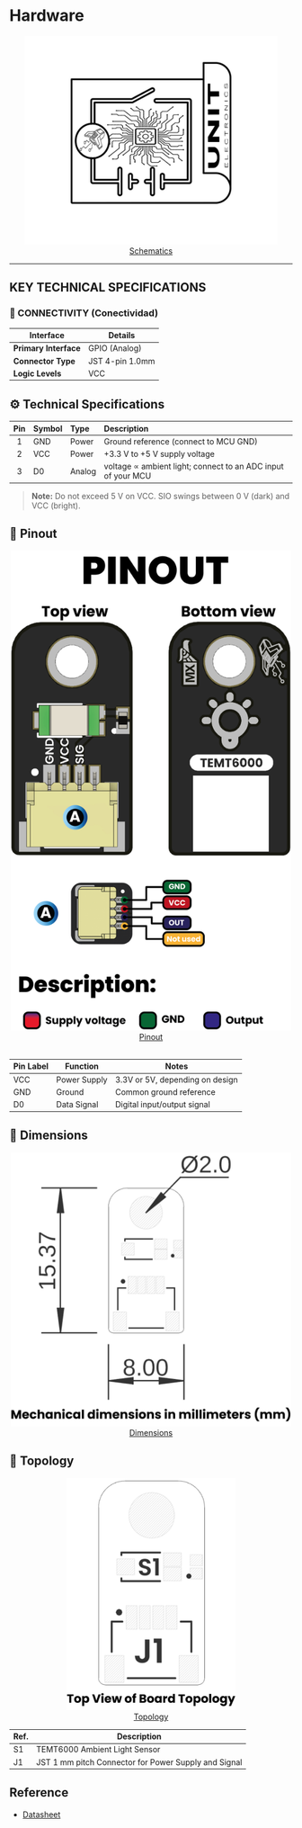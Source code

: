 # Hardware
<div align="center">
    <a href="./unit_sch_V_0_0_1_ue0098_TEMT6000.pdf"><img src="resources/img/Schematics_icon.jpg?raw=false" width="450px" alt="Schematics"/><br/> Schematics</a>
</div>

---


## KEY TECHNICAL SPECIFICATIONS

<!-- 
========================================
EDITABLE SPECIFICATIONS TEMPLATE
========================================
Edita los valores a continuación según necesites.
El formato se mantendrá automáticamente en el PDF generado.
-->

### 🔌 CONNECTIVITY (Conectividad)
<!-- Edita las interfaces y conectores disponibles -->
| Interface | Details |
|-----------|---------|
| **Primary Interface** | GPIO (Analog) |
| **Connector Type** | JST 4-pin 1.0mm |
| **Logic Levels** | VCC |


## ⚙️ Technical Specifications

<div align="center">

| Pin | Symbol | Type     | Description                                                                 |
| :---: | :----- | :------- | :-------------------------------------------------------------------------- |
| 1     | GND    | Power    | Ground reference (connect to MCU GND)                                       |
| 2     | VCC    | Power    | +3.3 V to +5 V supply voltage                                               |
| 3     | D0     | Analog   | voltage ∝ ambient light; connect to an ADC input of your MCU |
</div>

> **Note:** Do not exceed 5 V on VCC. SIO swings between 0 V (dark) and VCC (bright).

## 🔌 Pinout

<div align="center">
    <a href="#"><img src="resources/unit_pinout_v_0_0_1_ue0098_temt600_ambient_light_sensor_en.jpg" width="500px"><br/>Pinout</a>
    <br/><br/>

| Pin Label | Function        | Notes                             |
|-----------|-----------------|-----------------------------------|
| VCC       | Power Supply    | 3.3V or 5V, depending on design    |
| GND       | Ground          | Common ground reference            |
| D0        | Data Signal     | Digital input/output signal        |
</div>

## 📏 Dimensions

<div align="center">
<a href="./resources/unit_dimension_V_0_0_1_ue0098_TEMT6000.png"><img src="./resources/unit_dimension_V_0_0_1_ue0098_TEMT6000.png" width="500px"><br/> Dimensions</a>
</div>

## 📃 Topology

<div align="center">
<a href="./resources/unit_topology_V_0_0_1_ue0098_TEMT6000.png"><img src="./resources/unit_topology_V_0_0_1_ue0098_TEMT6000.png" width="300px"><br/> Topology</a>

| Ref. | Description                              |
|------|------------------------------------------|
| S1   | TEMT6000 Ambient Light Sensor            |
| J1   | JST 1 mm pitch Connector for Power Supply and Signal |

</div>

## Reference 

- [Datasheet](https://www.vishay.com/docs/84374/temt6000.pdf)